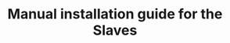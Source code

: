 ---
layout: doc
title: "Manual installation guide for the Slaves"
nav_order: 2
parent: Installation guide for the Slaves
grand-parent: Getting started
permalink: /getting-started/slaves/manual
---